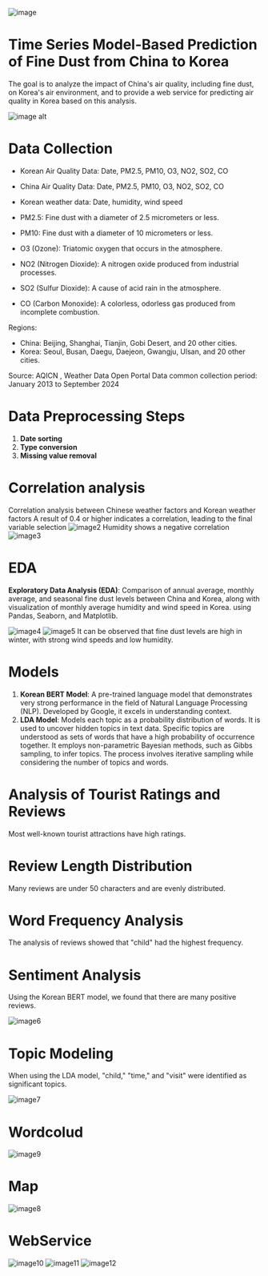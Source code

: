 ![image](https://github.com/LEEJAEYONG-97/portfolio/blob/341803756a1e4620a4ff964c1f0b7a25d9f3b212/app/static/assets/img/main2.png)

# Time Series Model-Based Prediction of Fine Dust from China to Korea
The goal is to analyze the impact of China's air quality, including fine dust, on Korea's air environment, and to provide a web service for predicting air quality in Korea based on this analysis.

![image alt](https://github.com/LEEJAEYONG-97/portfolio/blob/341803756a1e4620a4ff964c1f0b7a25d9f3b212/app/static/assets/img/main.png)

# Data Collection

* Korean Air Quality Data: Date, PM2.5, PM10, O3, NO2, SO2, CO
* China Air Quality Data: Date, PM2.5, PM10, O3, NO2, SO2, CO
* Korean weather data: Date, humidity, wind speed


* PM2.5: Fine dust with a diameter of 2.5 micrometers or less.
* PM10: Fine dust with a diameter of 10 micrometers or less.
* O3 (Ozone): Triatomic oxygen that occurs in the atmosphere.
* NO2 (Nitrogen Dioxide): A nitrogen oxide produced from industrial processes.
* SO2 (Sulfur Dioxide): A cause of acid rain in the atmosphere.
* CO (Carbon Monoxide): A colorless, odorless gas produced from incomplete combustion.

Regions:

* China: Beijing, Shanghai, Tianjin, Gobi Desert, and 20 other cities.
* Korea: Seoul, Busan, Daegu, Daejeon, Gwangju, Ulsan, and 20 other cities.

Source: AQICN , Weather Data Open Portal
Data common collection period: January 2013 to September 2024

# Data Preprocessing Steps

1. **Date sorting**
2. **Type conversion**
3. **Missing value removal**

# Correlation analysis

Correlation analysis between Chinese weather factors and Korean weather factors
A result of 0.4 or higher indicates a correlation, leading to the final variable selection
![image2](https://github.com/LEEJAEYONG-97/portfolio/blob/341803756a1e4620a4ff964c1f0b7a25d9f3b212/app/static/assets/img/heatmap2.png)
Humidity shows a negative correlation
![image3](https://github.com/LEEJAEYONG-97/portfolio/blob/341803756a1e4620a4ff964c1f0b7a25d9f3b212/app/static/assets/img/heatmap.png)
# EDA
**Exploratory Data Analysis (EDA)**: Comparison of annual average, monthly average, and seasonal fine dust levels between China and Korea, along with visualization of monthly average humidity and wind speed in Korea. using Pandas, Seaborn, and Matplotlib.

![image4](https://github.com/LEEJAEYONG-97/portfolio/blob/341803756a1e4620a4ff964c1f0b7a25d9f3b212/app/static/assets/img/eda.png)
![image5](https://github.com/LEEJAEYONG-97/portfolio/blob/341803756a1e4620a4ff964c1f0b7a25d9f3b212/app/static/assets/img/eda2.png)
It can be observed that fine dust levels are high in winter, with strong wind speeds and low humidity.

# Models

1. **Korean BERT Model**: A pre-trained language model that demonstrates very strong performance in the field of Natural Language Processing (NLP). Developed by Google, it excels in understanding context.
2. **LDA Model**: Models each topic as a probability distribution of words. It is used to uncover hidden topics in text data. Specific topics are understood as sets of words that have a high probability of occurrence together.
It employs non-parametric Bayesian methods, such as Gibbs sampling, to infer topics. The process involves iterative sampling while considering the number of topics and words.



# Analysis of Tourist Ratings and Reviews

Most well-known tourist attractions have high ratings.



# Review Length Distribution

Many reviews are under 50 characters and are evenly distributed.




# Word Frequency Analysis

The analysis of reviews showed that "child" had the highest frequency.



# Sentiment Analysis

Using the Korean BERT model, we found that there are many positive reviews.

![image6](https://github.com/LEEJAEYONG-97/portfolio/blob/5f895857ba9189f1b1c950e016cf4d3267e19425/app/static/assets/img/%EA%B0%90%EC%84%B1%EB%B6%84%EC%84%9D.png)

# Topic Modeling

When using the LDA model, "child," "time," and "visit" were identified as significant topics.

![image7](https://github.com/LEEJAEYONG-97/portfolio/blob/5f895857ba9189f1b1c950e016cf4d3267e19425/app/static/assets/img/%EC%A3%BC%EC%A0%9C%20%ED%86%A0%ED%94%BD.png)

# Wordcolud

![image9](https://github.com/LEEJAEYONG-97/portfolio/blob/5f895857ba9189f1b1c950e016cf4d3267e19425/app/static/assets/img/%EC%9B%8C%EB%93%9C%20%ED%81%B4%EB%9D%BC%EC%9A%B0%EB%93%9C.png)

# Map

![image8](https://github.com/LEEJAEYONG-97/portfolio/blob/5f895857ba9189f1b1c950e016cf4d3267e19425/app/static/assets/img/%EC%A7%80%EB%8F%84.png)

# WebService
![image10](https://github.com/LEEJAEYONG-97/portfolio/blob/5f895857ba9189f1b1c950e016cf4d3267e19425/app/static/assets/img/%EC%9B%B9%EA%B5%AC%ED%98%84.png)
![image11](https://github.com/LEEJAEYONG-97/portfolio/blob/5f895857ba9189f1b1c950e016cf4d3267e19425/app/static/assets/img/%EC%9B%B9%EA%B5%AC%ED%98%843.png)
![image12](https://github.com/LEEJAEYONG-97/portfolio/blob/5f895857ba9189f1b1c950e016cf4d3267e19425/app/static/assets/img/%EC%9B%B9%EA%B5%AC%ED%98%844.png)
